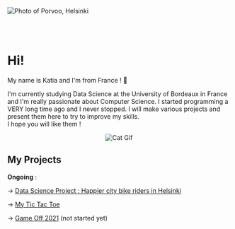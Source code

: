 ![Photo of Porvoo, Helsinki](https://github.com/kchardon/pictures/blob/main/banniere.jpg "Photo of Porvoo, Helsinki")

<br><br>
# Hi!
My name is Katia and I'm from France ! 👋
  
I'm currently studying Data Science at the University of Bordeaux in France and I'm really passionate about Computer Science.
I started programming a VERY long time ago and I never stopped. I will make various projects and present them here to try to improve my skills.  
I hope you will like them !

<p align="center">
  <img src="https://c.tenor.com/ADcgmw_-C9QAAAAi/screen-computer-games.gif", title="Cat Gif", alt="Cat Gif">
</p>

## My Projects
  
**Ongoing** :  
  
-> [Data Science Project : Happier city bike riders in Helsinki](https://github.com/kchardon/Data-Science-Project)  

-> [My Tic Tac Toe](https://github.com/kchardon/TIC-TAC-TOE)

-> [Game Off 2021](https://itch.io/jam/game-off-2021) (not started yet)

